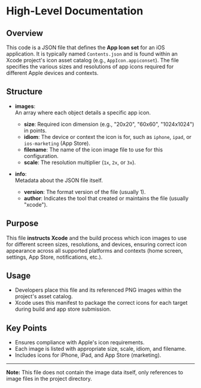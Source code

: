 # High-Level Documentation

## Overview

This code is a JSON file that defines the **App Icon set** for an iOS application. It is typically named `Contents.json` and is found within an Xcode project's icon asset catalog (e.g., `AppIcon.appiconset`). The file specifies the various sizes and resolutions of app icons required for different Apple devices and contexts.

## Structure

- **images**:  
  An array where each object details a specific app icon.
  - **size**: Required icon dimension (e.g., "20x20", "60x60", "1024x1024") in points.
  - **idiom**: The device or context the icon is for, such as `iphone`, `ipad`, or `ios-marketing` (App Store).
  - **filename**: The name of the icon image file to use for this configuration.
  - **scale**: The resolution multiplier (`1x`, `2x`, or `3x`).

- **info**:  
  Metadata about the JSON file itself.
  - **version**: The format version of the file (usually 1).
  - **author**: Indicates the tool that created or maintains the file (usually "xcode").

## Purpose

This file **instructs Xcode** and the build process which icon images to use for different screen sizes, resolutions, and devices, ensuring correct icon appearance across all supported platforms and contexts (home screen, settings, App Store, notifications, etc.).

## Usage

- Developers place this file and its referenced PNG images within the project's asset catalog.
- Xcode uses this manifest to package the correct icons for each target during build and app store submission.

## Key Points

- Ensures compliance with Apple's icon requirements.
- Each image is listed with appropriate size, scale, idiom, and filename.
- Includes icons for iPhone, iPad, and App Store (marketing).

---

**Note:** This file does not contain the image data itself, only references to image files in the project directory.